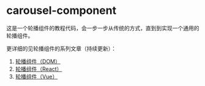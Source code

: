 # carousel-component

这是一个轮播组件的教程代码，会一步一步从传统的方式，直到到实现一个通用的轮播组件。

更详细的见轮播组件的系列文章（持续更新）：

1. [轮播组件（DOM）](https://www.yuque.com/wendraw/fe/carousel-component-dom)
2. [轮播组件（React）](https://www.yuque.com/wendraw/fe/carousel-component-react)
3. [轮播组件（Vue）](https://www.yuque.com/wendraw/fe/carousel-component-vue)